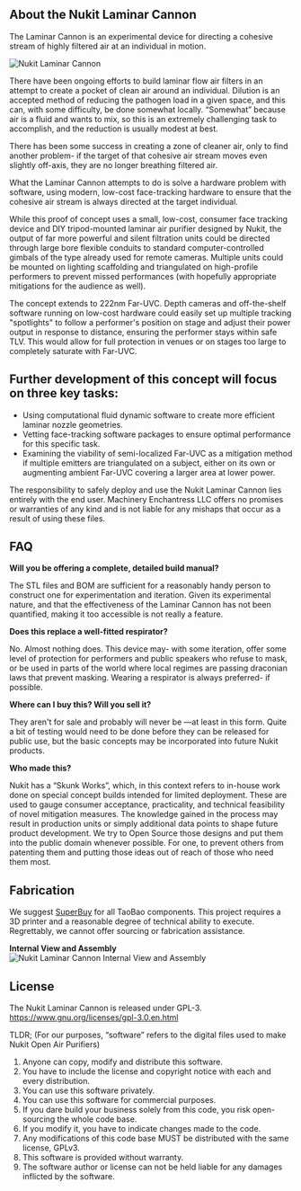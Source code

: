 **About the Nukit Laminar Cannon**
---
The Laminar Cannon is an experimental device for directing a cohesive stream of highly filtered air at an individual in motion.

![Nukit Laminar Cannon](https://github.com/opennukit/Nukit-Laminar-Cannon/blob/main/Content/Laminar-Canon-Front-and-Back.jpg?raw=true)

There have been ongoing efforts to build laminar flow air filters in an attempt to create a pocket of clean air around an individual. Dilution is an accepted method of reducing the pathogen load in a given space, and this can, with some difficulty, be done somewhat locally. “Somewhat” because air is a fluid and wants to mix, so this is an extremely challenging task to accomplish, and the reduction is usually modest at best.

There has been some success in creating a zone of cleaner air, only to find another problem- if the target of that cohesive air stream moves even slightly off-axis, they are no longer breathing filtered air.

What the Laminar Cannon attempts to do is solve a hardware problem with software, using modern, low-cost face-tracking hardware to ensure that the cohesive air stream is always directed at the target individual. 

While this proof of concept uses a small, low-cost, consumer face tracking device and DIY tripod-mounted laminar air purifier designed by Nukit, the output of far more powerful and silent filtration units could be directed through large bore flexible conduits to standard computer-controlled gimbals of the type already used for remote cameras. Multiple units could be mounted on lighting scaffolding and triangulated on high-profile performers to prevent missed performances (with hopefully appropriate mitigations for the audience as well).

The concept extends to 222nm Far-UVC. Depth cameras and off-the-shelf software running on low-cost hardware could easily set up multiple tracking "spotlights" to follow a performer's position on stage and adjust their power output in response to distance, ensuring the performer stays within safe TLV. This would allow for full protection in venues or on stages too large to completely saturate with Far-UVC.

**Further development of this concept will focus on three key tasks:**
---
* Using computational fluid dynamic software to create more efficient laminar nozzle geometries.
* Vetting face-tracking software packages to ensure optimal performance for this specific task.
* Examining the viability of semi-localized Far-UVC as a mitigation method if multiple emitters are triangulated on a subject, either on its own or augmenting ambient Far-UVC covering a larger area at lower power.

The responsibility to safely deploy and use the Nukit Laminar Cannon lies entirely with the end user. Machinery Enchantress LLC offers no promises or warranties of any kind and is not liable for any mishaps that occur as a result of using these files.

**FAQ**
---
**Will you be offering a complete, detailed build manual?**

The STL files and BOM are sufficient for a reasonably handy person to construct one for experimentation and iteration. Given its experimental nature, and that the effectiveness of the Laminar Cannon has not been quantified, making it too accessible is not really a feature.


**Does this replace a well-fitted respirator?**

No. Almost nothing does. This device may- with some iteration, offer some level of protection for performers and public speakers who refuse to mask, or be used in parts of the world where local regimes are passing draconian laws that prevent masking. Wearing a respirator is always preferred- if possible.


**Where can I buy this? Will you sell it?**

They aren't for sale and probably will never be —at least in this form. Quite a bit of testing would need to be done before they can be released for public use, but the basic concepts may be incorporated into future Nukit products.


**Who made this?**

Nukit has a “Skunk Works”, which, in this context refers to in-house work done on special concept builds intended for limited deployment. These are used to gauge consumer acceptance, practicality, and technical feasibility of novel mitigation measures. The knowledge gained in the process may result in production units or simply additional data points to shape future product development. We try to Open Source those designs and put them into the public domain whenever possible. For one, to prevent others from patenting them and putting those ideas out of reach of those who need them most.

**Fabrication**
---
We suggest [SuperBuy](https://www.superbuy.com/en/) for all TaoBao components. This project requires a 3D printer and a reasonable degree of technical ability to execute. Regrettably, we cannot offer sourcing or fabrication assistance.

**Internal View and Assembly**
![Nukit Laminar Cannon Internal View and Assembly](https://github.com/opennukit/Nukit-Laminar-Cannon/blob/main/Content/Laminar-Canon-Internals.jpg?raw=true)

**License**
---
The Nukit Laminar Cannon is released under GPL-3. 
https://www.gnu.org/licenses/gpl-3.0.en.html

TLDR;
(For our purposes, “software” refers to the digital files used to make Nukit Open Air Purifiers)

1. Anyone can copy, modify and distribute this software.
2. You have to include the license and copyright notice with each and every distribution.
3. You can use this software privately.
4. You can use this software for commercial purposes.
5. If you dare build your business solely from this code, you risk open-sourcing the whole code base.
6. If you modify it, you have to indicate changes made to the code.
7. Any modifications of this code base MUST be distributed with the same license, GPLv3.
8. This software is provided without warranty.
9. The software author or license can not be held liable for any damages inflicted by the software.


